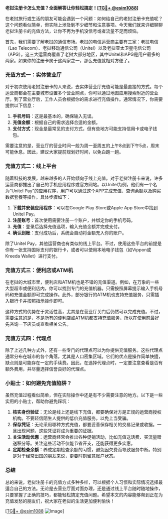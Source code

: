 **老挝注册卡怎么充值？全面解答让你轻松搞定！[[TG💪+ @esim1088](https://t.me/s/esim1088)]**

在老挝旅行或生活的朋友可能会遇到一个问题：如何给自己的老挝注册卡充值呢？这个问题看似简单，但实际上涉及到不少细节和注意事项。今天我们就来详细聊聊老挝注册卡的充值方法，让你不再为手机没信号或者流量不足而烦恼。

首先，我们需要了解老挝的通信市场。老挝的电信运营商主要有三家：老挝电信（Lao Telecom）、老挝移动通信公司（Unitel）以及老挝亚太卫星电信公司（APG）。这三大运营商覆盖了老挝大部分地区，其中Unitel和APG是用户最多的两家。如果你的注册卡属于这两家之一，那么充值就相对方便了。

### 充值方式一：实体营业厅

对于初次使用老挝注册卡的人来说，去实体营业厅充值可能是最直接的方式。每个运营商都会在主要城市设置多个营业网点，你可以通过地图应用搜索附近的营业厅。到了营业厅后，工作人员会根据你的需求进行充值操作。通常情况下，你需要提供以下信息：

1. **手机号码**：这是最基本的，确保输入无误。
2. **充值金额**：根据自己的需求选择合适的金额。
3. **支付方式**：现金是最常见的支付方式，但有些地方可能支持信用卡或电子钱包。

需要注意的是，营业厅的营业时间一般为周一至周五的上午8点到下午5点，周末可能休息。因此，建议大家提前规划好时间，以免白跑一趟。

### 充值方式二：线上平台

随着科技的发展，越来越多的人开始倾向于线上充值。对于老挝注册卡来说，许多运营商都推出了自己的手机应用程序或官方网站。以Unitel为例，他们有一个名为“Unitel Pay”的应用程序，用户可以通过这个APP完成充值、查询余额以及购买数据套餐等操作。具体步骤如下：

1. **下载并安装应用程序**：可以在Google Play Store或Apple App Store中找到Unitel Pay。
2. **注册账号**：首次使用需要注册一个账户，并绑定你的手机号码。
3. **充值**：登录后选择充值选项，输入充值金额并完成支付。
4. **确认到账**：支付成功后，系统会自动将金额充入你的账户。

除了Unitel Pay，其他运营商也有类似的线上平台。不过，使用这些平台的前提是你有一张支持国际支付的银行卡，或者可以使用本地电子钱包（如Vippon或Kreeda Wallet）进行支付。

### 充值方式三：便利店或ATM机

在老挝的大城市里，便利店和ATM机也是不错的充值渠道。例如，在万象的一些大型超市或便利店内，你可以找到专门的充值机器。只需按照屏幕提示输入手机号码和充值金额即可完成操作。此外，部分银行的ATM机也支持充值服务，只需插入银行卡并按照指示操作即可。

这种方式的优势在于灵活性高，尤其是在营业厅关门后仍然可以完成充值。不过，需要注意的是，不是所有的便利店或ATM机都支持充值服务，所以在使用前最好先咨询一下店员或查看相关公告。

### 充值方式四：代理点

除了上述几种方式外，还有一些专门的代理点可以为你提供充值服务。这些代理点通常分布在城市的各个角落，尤其是人口密集区域。它们的优点是操作简单快捷，缺点则是可能存在一定的手续费。因此，在选择代理点时，一定要注意查看是否有额外费用，并尽量选择信誉良好的代理点。

### 小贴士：如何避免充值陷阱？

虽然充值过程看似简单，但在实际操作中还是有不少需要注意的地方。以下是一些实用的小贴士，帮助你避免踩坑：

1. **核实身份验证**：无论是线上还是线下充值，都要确保对方是正规的运营商授权机构。不要轻信陌生人提供的低价充值服务，以免上当受骗。
2. **保存凭证**：无论采用哪种方式充值，都要妥善保存相关的交易记录或收据。一旦出现问题，这些凭证将成为重要的证据。
3. **关注活动优惠**：运营商经常会推出各种促销活动，比如充值送话费、买流量赠送积分等。关注这些活动不仅能节省开支，还能获得更多实惠。
4. **定期检查余额**：养成定期检查余额的习惯，避免因欠费而导致服务中断。特别是对于经常出国的朋友来说，更要时刻留意账户状态。

### 总结

总的来说，老挝注册卡的充值方式多种多样，可以根据个人习惯和实际情况选择最适合自己的方法。无论是去营业厅面对面办理，还是通过线上平台随时随地操作，只要掌握了正确的技巧，都能轻松搞定充值问题。希望本文的内容能够帮到正在为充值发愁的朋友们，祝大家在老挝的生活更加便利愉快！

[[TG💪+ @esim1088](https://t.me/s/esim1088) ![Image](https://i.postimg.cc/4NQfJmqS/Snipaste-2025-05-13-00-14-12.png)]